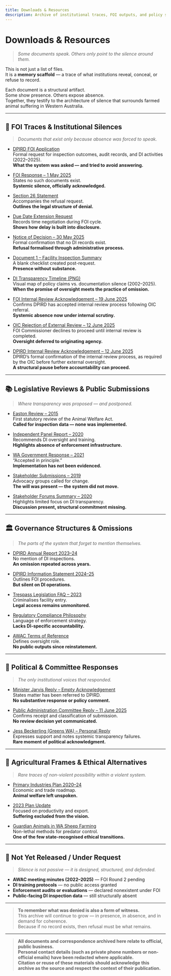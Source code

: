 ```yaml
---
title: Downloads & Resources
description: Archive of institutional traces, FOI outputs, and policy silences.
---
```


# Downloads & Resources

> *Some documents speak. Others only point to the silence around them.*

This is not just a list of files.  
It is a **memory scaffold** — a trace of what institutions reveal, conceal, or refuse to record.

Each document is a structural artifact.  
Some show presence. Others expose absence.  
Together, they testify to the architecture of silence that surrounds farmed animal suffering in Western Australia.

---

## 🧾 FOI Traces & Institutional Silences  
> *Documents that exist only because absence was forced to speak.*

- [DPIRD FOI Application](/resources/dpird_foi_application.pdf)  
  Formal request for inspection outcomes, audit records, and DI activities (2022–2025).  
  **What the system was asked — and tried to avoid answering.**

- [FOI Response – 1 May 2025](/resources/foi_response_dpird_1may2025.pdf)  
  States no such documents exist.  
  **Systemic silence, officially acknowledged.**

- [Section 26 Statement](/resources/foi_request_section_26_statement.pdf)  
  Accompanies the refusal request.  
  **Outlines the legal structure of denial.**

- [Due Date Extension Request](/resources/FOI2025-008-Request-for-due-date-extension.pdf)  
  Records time negotiation during FOI cycle.  
  **Shows how delay is built into disclosure.**

- [Notice of Decision – 30 May 2025](/resources/notice_of_decision.pdf)  
  Formal confirmation that no DI records exist.  
  **Refusal formalised through administrative process.**

- [Document 1 – Facility Inspection Summary](/resources/foi_document_1_summary.pdf)  
  A blank checklist created post-request.  
  **Presence without substance.**

- [DI Transparency Timeline (PNG)](/resources/di_transparency_timeline_table.png)  
  Visual map of policy claims vs. documentation silence (2002–2025).  
  **When the promise of oversight meets the practice of omission.**

- [FOI Internal Review Acknowledgement – 19 June 2025](/resources/internal-review-acknowledgement.pdf)  
  Confirms DPIRD has accepted internal review process following OIC referral.  
  **Systemic absence now under internal scrutiny.**

- [OIC Rejection of External Review – 12 June 2025](/resources/oic-rejection.pdf)  
  FOI Commissioner declines to proceed until internal review is completed.  
  **Oversight deferred to originating agency.**

- [DPIRD Internal Review Acknowledgement – 12 June 2025](/resources/Internal-Review-Acknowledgement.pdf)  
  DPIRD’s formal confirmation of the internal review process, as required by the OIC before further external oversight.  
  **A structural pause before accountability can proceed.**

---

## 📚 Legislative Reviews & Public Submissions  
> *Where transparency was proposed — and postponed.*

- [Easton Review – 2015](/resources/awa_review_2015.pdf)  
  First statutory review of the Animal Welfare Act.  
  **Called for inspection data — none was implemented.**

- [Independent Panel Report – 2020](/resources/awa_review_final_2020.pdf)  
  Recommends DI oversight and training.  
  **Highlights absence of enforcement infrastructure.**

- [WA Government Response – 2021](/resources/awa_review_government_response_2021.pdf)  
  “Accepted in principle.”  
  **Implementation has not been evidenced.**

- [Stakeholder Submissions – 2019](/resources/awa_review_panel_stakeholder_submissions.pdf)  
  Advocacy groups called for change.  
  **The will was present — the system did not move.**

- [Stakeholder Forums Summary – 2020](/resources/awa_review_panel_stakeholder_forums.pdf)  
  Highlights limited focus on DI transparency.  
  **Discussion present, structural commitment missing.**



---

## 🏛️ Governance Structures & Omissions  
> *The parts of the system that forget to mention themselves.*

- [DPIRD Annual Report 2023–24](/resources/dpird_annual_report_2023_24.pdf)  
  No mention of DI inspections.  
  **An omission repeated across years.**

- [DPIRD Information Statement 2024–25](/resources/dpird_information_statement_2024_25.pdf)  
  Outlines FOI procedures.  
  **But silent on DI operations.**

- [Trespass Legislation FAQ – 2023](/resources/faq_animal_welfare_trespass_legislation_2023.pdf)  
  Criminalises facility entry.  
  **Legal access remains unmonitored.**

- [Regulatory Compliance Philosophy](/resources/regulatory_compliance_approach.pdf)  
  Language of enforcement strategy.  
  **Lacks DI-specific accountability.**

- [AWAC Terms of Reference](/resources/terms_of_reference_awac.pdf)  
  Defines oversight role.  
  **No public outputs since reinstatement.**

---

## 📨 Political & Committee Responses  
> *The only institutional voices that responded.*

- [Minister Jarvis Reply – Empty Acknowledgement](/resources/JarvisEmptyReply.pdf)  
  States matter has been referred to DPIRD.  
  **No substantive response or policy comment.**

- [Public Administration Committee Reply – 11 June 2025](/resources/pac-reply.pdf)  
  Confirms receipt and classification of submission.  
  **No review decision yet communicated.**

- [Jess Beckerling (Greens WA) – Personal Reply](/resources/jess-reply.pdf)  
  Expresses support and notes systemic transparency failures.  
  **Rare moment of political acknowledgment.**


---

## 🐑 Agricultural Frames & Ethical Alternatives  
> *Rare traces of non-violent possibility within a violent system.*

- [Primary Industries Plan 2020–24](/resources/primary_industries_plan_2020_24.pdf)  
  Economic and trade roadmap.  
  **Animal welfare left unspoken.**

- [2023 Plan Update](/resources/primary_industries_plan_2023_update.pdf)  
  Focused on productivity and export.  
  **Suffering excluded from the vision.**

- [Guardian Animals in WA Sheep Farming](/resources/guardian-animals-for-the-protection-of-sheep-in-Western-Australia.pdf)  
  Non-lethal methods for predator control.  
  **One of the few state-recognised ethical transitions.**

---

## 🚫 Not Yet Released / Under Request  
> *Silence is not passive — it is designed, structured, and defended.*

- **AWAC meeting minutes (2022–2025)** — FOI Round 2 pending  
- **DI training protocols** — no public access granted  
- **Enforcement audits or evaluations** — declared nonexistent under FOI  
- **Public-facing DI inspection data** — still structurally absent

---

> **To remember what was denied is also a form of witness.**  
> This archive will continue to grow — in presence, in absence, and in demand for coherence.  
> Because if no record exists, then refusal must be what remains.

---

> **All documents and correspondence archived here relate to official, public business.  
> Personal contact details (such as private phone numbers or non-official emails) have been redacted where applicable.  
> Citation or reuse of these materials should acknowledge this archive as the source and respect the context of their publication.**